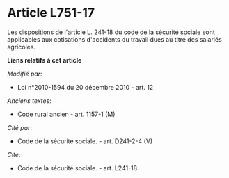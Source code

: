 # Article L751-17

Les dispositions de l'article L. 241-18 du code de la sécurité sociale sont applicables aux cotisations d'accidents du
travail dues au titre des salariés agricoles.

**Liens relatifs à cet article**

_Modifié par_:

  - Loi n°2010-1594 du 20 décembre 2010 - art. 12

_Anciens textes_:

  - Code rural ancien - art. 1157-1 (M)

_Cité par_:

  - Code de la sécurité sociale. - art. D241-2-4 (V)

_Cite_:

  - Code de la sécurité sociale. - art. L241-18
